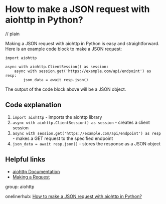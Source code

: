 # How to make a JSON request with aiohttp in Python?
// plain

Making a JSON request with aiohttp in Python is easy and straightforward. Here is an example code block to make a JSON request:
```
import aiohttp

async with aiohttp.ClientSession() as session:
    async with session.get('https://example.com/api/endpoint') as resp:
        json_data = await resp.json()
```
The output of the code block above will be a JSON object.

## Code explanation

1. `import aiohttp` - imports the aiohttp library
2. `async with aiohttp.ClientSession() as session` - creates a client session
3. `async with session.get('https://example.com/api/endpoint') as resp` - makes a GET request to the specified endpoint
4. `json_data = await resp.json()` - stores the response as a JSON object

## Helpful links
- [aiohttp Documentation](https://docs.aiohttp.org/en/stable/)
- [Making a Request](https://docs.aiohttp.org/en/stable/client_quickstart.html#make-a-request)

group: aiohttp

onelinerhub: [How to make a JSON request with aiohttp in Python?](https://onelinerhub.com/python-aiohttp/how-to-make-a-json-request-with-aiohttp-in-python)